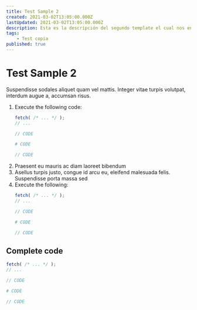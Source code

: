 ```yaml
---
title: Test Sample 2
created: 2021-03-02T13:05:00.000Z
lastUpdated: 2021-03-02T13:05:00.000Z
description: Esta es la descripción del segundo template el cual nos enseña una estructura más avanzada del archivo md copia.
tags:
    - Test copia
published: true
---
```

# Test Sample 2
Suspendisse sodales aliquet quam vel mattis. Integer vitae turpis volutpat, interdum augue a, accumsan risus.
1. Execute the following code:
    ```js env=browser
    fetch( /* ... */ );
    // ...
    ```
    ```js env=node
    // CODE
    ```
    ```python
    # CODE
    ```
    ```java
    // CODE
    ```
2. Praesent eu mauris ac diam laoreet bibendum
3. Asellus turpis justo, congue id arcu eu, eleifend malesuada felis. Suspendisse porta massa sed 
4. Execute the following:
    ```js env=browser
    fetch( /* ... */ );
    // ...
    ```
    ```js env=node
    // CODE
    ```
    ```python
    # CODE
    ```
    ```java
    // CODE
    ```
## Complete code
```js env=browser
fetch( /* ... */ );
// ...
```
```js env=node
// CODE
```
```python
# CODE
```
```java
// CODE
```